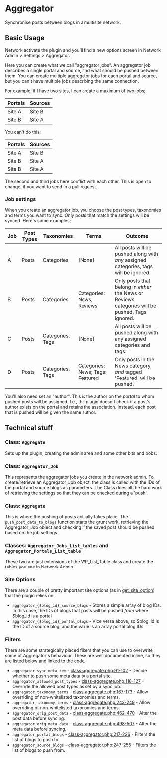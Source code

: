 # Aggregator

Synchronise posts between blogs in a multisite network.

## Basic Usage

Network activate the plugin and you'll find a new options screen in Network Admin > Settings > Aggregator.

Here you can create what we call "aggregator jobs". An aggregator job describes a single portal and source, and what should be pushed between them. You can create multiple aggregator jobs for each portal and source, but you can't have multiple jobs describing the same connection.

For example, if I have two sites, I can create a maximum of two jobs;

Portals | Sources
------- | -------
Site A  | Site B
Site B  | Site A

You can't do this;

Portals | Sources
------- | -------
Site A  | Site B
Site B  | Site A
Site B  | Site A

The second and third jobs here conflict with each other. This is open to change, if you want to send in a pull request.

### Job settings

When you create an aggregator job, you choose the post types, taxonomies and terms you want to sync. Only posts that match the settings will be synced. Here's some examples;

Job | Post Types | Taxonomies       | Terms                            | Outcome
--- | ---------- | ---------------- | -------------------------------- | -------
A   | Posts      | Categories       | [None]                           | All posts will be pushed along with *any* assigned categories, tags will be ignored.
B   | Posts      | Categories       | Categories: News, Reviews        | Only posts that belong in *either* the News or Reviews categories will be pushed. Tags ignored.
C   | Posts      | Categories, Tags | [None]                           | All posts will be pushed along with any assigned categories and tags.
D   | Posts      | Categories, Tags | Categories: News; Tags: Featured | Only posts in the News category *and* tagged 'Featured' will be pushed.

You'll also need set an "author". This is the author on the *portal* to whom pushed posts will be assigned. I.e., the plugin doesn't check if a post's author exists on the portal and retains the association. Instead, each post that is pushed will be given the same author.

## Technical stuff

### Class: `Aggregate`

Sets up the plugin, creating the admin area and some other bits and bobs.

### Class: `Aggregator_Job`

This represents the aggregator jobs you create in the network admin. To create/retrieve an Aggregator_Job object, the class is called with the IDs of the portal and source blogs as parameters. The Class does all the hard work of retrieving the settings so that they can be checked during a 'push'.

### Class: `Aggregate`

This is where the pushing of posts actually takes place. The `push_post_data_to_blogs` function starts the grunt work, retrieving the Aggregator_Job object and checking if the saved post should be pushed based on the job settings.

### Classes: `Aggregator_Jobs_List_tables` and `Aggregator_Portals_List_table`

These two are just extensions of the WP_List_Table class and create the tables you see in Network Admin.

### Site Options

There are a couple of pretty important site options (as in [get_site_option](http://codex.wordpress.org/Function_Reference/get_site_option)) that the plugin relies on.

* `aggregator_{$blog_id}_source_blogs` - Stores a simple array of blog IDs. In this case, the IDs of blogs that posts will be pushed *from* where $blog_id is a portal
* `aggregator_{$blog_id}_portal_blogs` - Vice versa above, so $blog_id is the ID of a source blog, and the value is an array portal blog IDs.

### Filters

There are some strategically placed filters that you can use to overwrite some of Aggregator's behaviour. These are well documented inline, so they are listed below and linked to the code.
* `aggregator_sync_meta_key` - [class-aggregate.php:91-102](Class_Aggregate#L91-102) - Decide whether to push some meta data to a portal site.
* `aggregator_allowed_post_types` - [class-aggregate.php:118-127](Class_Aggregate#L118-127) - Override the allowed post types as set by a sync job.
* `aggregator_taxonomy_terms` - [class-aggregate.php:167-173](Class_Aggregate#L167-173) - Allow overriding of non-whitelisted taxonomies and terms.
* `aggregator_taxonomy_terms` - [class-aggregate.php:243-249](Class_Aggregate#L243-249) - Allow overriding of non-whitelisted taxonomies and terms.
* `aggregator_orig_post_data` - [class-aggregate.php:462-470](Class_Aggregate#L462-470) - Alter the post data before syncing.
* `aggregator_orig_meta_data` - [class-aggregate.php:498-507](Class_Aggregate#L498-507) - Alter the meta data before syncing.
* `aggregator_portal_blogs` - [class-aggregator.php:217-226](Class_Aggregator#L217-226) - Filters the list of blogs to push to.
* `aggregator_source_blogs` - [class-aggregator.php:247-255](Class_Aggregator#L247-255) - Filters the list of blogs to push from.